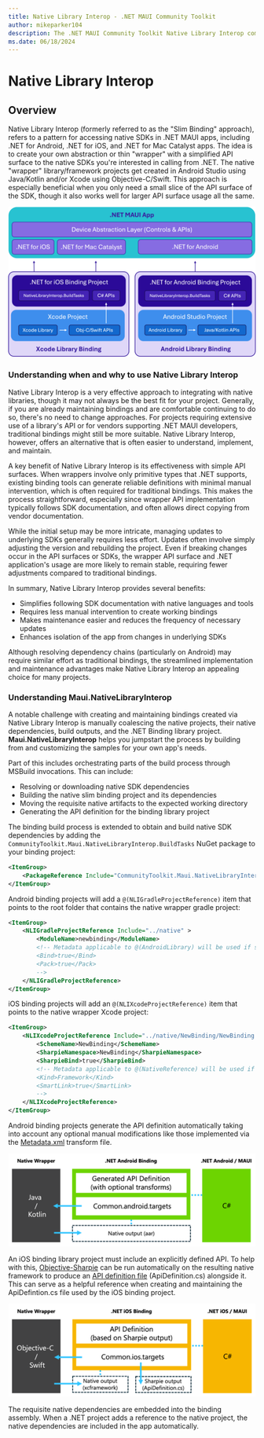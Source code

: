 ```yaml
---
title: Native Library Interop - .NET MAUI Community Toolkit
author: mikeparker104
description: The .NET MAUI Community Toolkit Native Library Interop components
ms.date: 06/18/2024
---
```


# Native Library Interop

## Overview

Native Library Interop (formerly referred to as the "Slim Binding" approach), refers to a pattern for accessing native SDKs in .NET MAUI apps, including .NET for Android, .NET for iOS, and .NET for Mac Catalyst apps. The idea is to create your own abstraction or thin "wrapper" with a simplified API surface to the native SDKs you're interested in calling from .NET. The native "wrapper" library/framework projects get created in Android Studio using Java/Kotlin and/or Xcode using Objective-C/Swift. This approach is especially beneficial when you only need a small slice of the API surface of the SDK, though it also works well for larger API surface usage all the same.

![Conceptual overview: NativeLibraryInterop](../images/native-library-interop/nativelibraryinterop-conceptual-overview.png "Conceptual overview of NativeLibraryInterop")

### Understanding when and why to use Native Library Interop

Native Library Interop is a very effective approach to integrating with native libraries, though it may not always be the best fit for your project. Generally, if you are already maintaining bindings and are comfortable continuing to do so, there's no need to change approaches. For projects requiring extensive use of a library's API or for vendors supporting .NET MAUI developers, traditional bindings might still be more suitable. Native Library Interop, however, offers an alternative that is often easier to understand, implement, and maintain.

A key benefit of Native Library Interop is its effectiveness with simple API surfaces. When wrappers involve only primitive types that .NET supports, existing binding tools can generate reliable definitions with minimal manual intervention, which is often required for traditional bindings. This makes the process straightforward, especially since wrapper API implementation typically follows SDK documentation, and often allows direct copying from vendor documentation.

While the initial setup may be more intricate, managing updates to underlying SDKs generally requires less effort. Updates often involve simply adjusting the version and rebuilding the project. Even if breaking changes occur in the API surfaces or SDKs, the wrapper API surface and .NET application's usage are more likely to remain stable, requiring fewer adjustments compared to traditional bindings.

In summary, Native Library Interop provides several benefits:

- Simplifies following SDK documentation with native languages and tools
- Requires less manual intervention to create working bindings
- Makes maintenance easier and reduces the frequency of necessary updates
- Enhances isolation of the app from changes in underlying SDKs

Although resolving dependency chains (particularly on Android) may require similar effort as traditional bindings, the streamlined implementation and maintenance advantages make Native Library Interop an appealing choice for many projects.

### Understanding Maui.NativeLibraryInterop

A notable challenge with creating and maintaining bindings created via Native Library Interop is manually coalescing the native projects, their native dependencies, build outputs, and the .NET Binding library project. **Maui.NativeLibraryInterop** helps you jumpstart the process by building from and customizing the samples for your own app's needs.

Part of this includes orchestrating parts of the build process through MSBuild invocations. This can include:

- Resolving or downloading native SDK dependencies
- Building the native slim binding project and its dependencies
- Moving the requisite native artifacts to the expected working directory
- Generating the API definition for the binding library project

The binding build process is extended to obtain and build native SDK dependencies by adding the `CommunityToolkit.Maui.NativeLibraryInterop.BuildTasks` NuGet package to your binding project:

```xml
<ItemGroup>
    <PackageReference Include="CommunityToolkit.Maui.NativeLibraryInterop.BuildTasks" Version="0.0.1-pre1" />
</ItemGroup>
```

Android binding projects will add a `@(NLIGradleProjectReference)` item that points to the root folder that contains the native wrapper gradle project:

```xml
<ItemGroup>
    <NLIGradleProjectReference Include="../native" >
        <ModuleName>newbinding</ModuleName>
        <!-- Metadata applicable to @(AndroidLibrary) will be used if set, otherwise the following defaults will be used:
        <Bind>true</Bind>
        <Pack>true</Pack>
        -->
    </NLIGradleProjectReference>
</ItemGroup>
```

iOS binding projects will add an `@(NLIXcodeProjectReference)` item that points to the native wrapper Xcode project:

```xml
<ItemGroup>
    <NLIXcodeProjectReference Include="../native/NewBinding/NewBinding.xcodeproj">
        <SchemeName>NewBinding</SchemeName>
        <SharpieNamespace>NewBinding</SharpieNamespace>
        <SharpieBind>true</SharpieBind>
        <!-- Metadata applicable to @(NativeReference) will be used if set, otherwise the following defaults will be used:
        <Kind>Framework</Kind>
        <SmartLink>true</SmartLink>
        -->
    </NLIXcodeProjectReference>
</ItemGroup>
```

Android binding projects generate the API definition automatically taking into account any optional manual modifications like those implemented via the [Metadata.xml](/previous-versions/xamarin/android/platform/binding-java-library/customizing-bindings/java-bindings-metadata#metadataxml-transform-file) transform file.

![Conceptual overview: NativeLibraryInterop for Android](../images/native-library-interop/nativelibraryinterop-conceptual-overview-android.png "Conceptual overview of NativeLibraryInterop for Android")

An iOS binding library project must include an explicitly defined API. To help with this, [Objective-Sharpie](/xamarin/cross-platform/macios/binding/objective-sharpie/#overview) can be run automatically on the resulting native framework to produce an [API definition file](/xamarin/cross-platform/macios/binding/objective-c-libraries?tabs=macos#The_API_definition_file) (ApiDefinition.cs) alongside it. This can serve as a helpful reference when creating and maintaining the ApiDefintion.cs file used by the iOS binding project.

![Conceptual overview: NativeLibraryInterop for iOS](../images/native-library-interop/nativelibraryinterop-conceptual-overview-ios.png "Conceptual overview of NativeLibraryInterop for iOS")

The requisite native dependencies are embedded into the binding assembly. When a .NET project adds a reference to the native project, the native dependencies are included in the app automatically.
